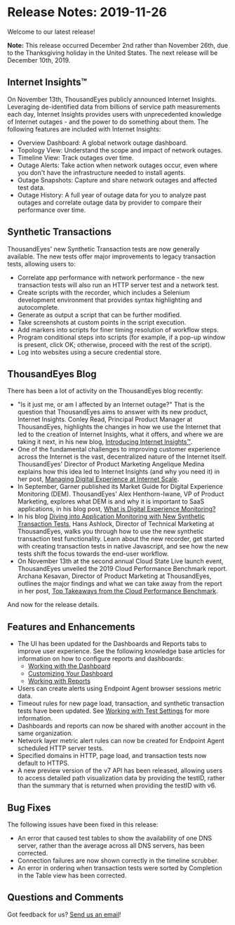 # Release Notes: 2019-11-26

Welcome to our latest release!

**Note:** This release occurred December 2nd rather than November 26th, due to the Thanksgiving holiday in the United States. The next release will be December 10th, 2019.

## Internet Insights™

 On November 13th, ThousandEyes publicly announced Internet Insights. Leveraging de-identified data from billions of service path measurements each day, Internet Insights provides users with unprecedented knowledge of Internet outages - and the power to do something about them. The following features are included with Internet Insights:

* Overview Dashboard: A global network outage dashboard.
* Topology View: Understand the scope and impact of network outages.
* Timeline View: Track outages over time.
* Outage Alerts: Take action when network outages occur, even where you don't have the infrastructure needed to install agents.
* Outage Snapshots: Capture and share network outages and affected test data.
* Outage History: A full year of outage data for you to analyze past outages and correlate outage data by provider to compare their performance over time.

## Synthetic Transactions

 ThousandEyes' new Synthetic Transaction tests are now generally available. The new tests offer major improvements to legacy transaction tests, allowing users to:

* Correlate app performance with network performance - the new transaction tests will also run an HTTP server test and a network test.
* Create scripts with the recorder, which includes a Selenium development environment that provides syntax highlighting and autocomplete.
* Generate as output a script that can be further modified.
* Take screenshots at custom points in the script execution.
* Add markers into scripts for finer timing resolution of workflow steps.
* Program conditional steps into scripts \(for example, if a pop-up window is present, click OK; otherwise, proceed with the rest of the script\).
* Log into websites using a secure credential store.

## ThousandEyes Blog

 There has been a lot of activity on the ThousandEyes blog recently:

* "Is it just me, or am I affected by an Internet outage?" That is the question that ThousandEyes aims to answer with its new product, Internet Insights. Conley Read, Principal Product Manager at ThousandEyes, highlights the changes in how we use the Internet that led to the creation of Internet Insights, what it offers, and where we are taking it next, in his new blog, [Introducing Internet Insights™](https://blog.thousandeyes.com/introducing-internet-insights/).
* One of the fundamental challenges to improving customer experience across the Internet is the vast, decentralized nature of the Internet itself. ThousandEyes' Director of Product Marketing Angelique Medina explains how this idea led to Internet Insights \(and why you need it\) in her post, [Managing Digital Experience at Internet Scale](https://blog.thousandeyes.com/managing-digital-experience-at-internet-scale/).
* In September, Garner published its Market Guide for Digital Experience Monitoring \(DEM\). ThousandEyes' Alex Henthorn-Iwane, VP of Product Marketing, explores what DEM is and why it is important to SaaS applications, in his blog post, [What is Digital Experience Monitoring?](https://blog.thousandeyes.com/what-is-digital-experience-monitoring/)
* In his blog [Diving into Application Monitoring with New Synthetic Transaction Tests](https://blog.thousandeyes.com/application-monitoring-new-synthetic-transaction-tests/), Hans Ashlock, Director of Technical Marketing at ThousandEyes, walks you through how to use the new synthetic transaction test functionality. Learn about the new recorder, get started with creating transaction tests in native Javascript, and see how the new tests shift the focus towards the end-user workflow.
* On November 13th at the second annual Cloud State Live launch event, ThousandEyes unveiled the 2019 Cloud Performance Benchmark report. Archana Kesavan, Director of Product Marketing at ThousandEyes, outlines the major findings and what we can take away from the report in her post, [Top Takeaways from the Cloud Performance Benchmark](https://blog.thousandeyes.com/top-takeaways-cloud-performance-benchmark/).

 And now for the release details.

## Features and Enhancements

* The UI has been updated for the Dashboards and Reports tabs to improve user experience. See the following knowledge base articles for information on how to configure reports and dashboards:
  * [Working with the Dashboard](https://success.thousandeyes.com/PublicArticlePage?articleIdParam=kA0E0000000CmmdKAC_Working-with-the-Dashboard)
  * [Customizing Your Dashboard](https://success.thousandeyes.com/PublicArticlePage?articleIdParam=kA0E0000000CmmcKAC_Customizing-your-Dashboard)
  * [Working with Reports](https://success.thousandeyes.com/PublicArticlePage?articleIdParam=kA0E0000000CmnTKAS_Working-with-Reports)
* Users can create alerts using Endpoint Agent browser sessions metric data.
* Timeout rules for new page load, transaction, and synthetic transaction tests have been updated. See [Working with Test Settings](https://success.thousandeyes.com/PublicArticlePage?articleIdParam=kA0E0000000Cmn7KAC_Working-with-Test-settings#web_test) for more information.
* Dashboards and reports can now be shared with another account in the same organization.
* Network layer metric alert rules can now be created for Endpoint Agent scheduled HTTP server tests.
* Specified domains in HTTP, page load, and transaction tests now default to HTTPS.
* A new preview version of the v7 API has been released, allowing users to access detailed path visualization data by providing the testID, rather than the summary that is returned when providing the testID with v6.

## Bug Fixes

 The following issues have been fixed in this release:

* An error that caused test tables to show the availability of one DNS server, rather than the average across all DNS servers, has been corrected.
* Connection failures are now shown correctly in the timeline scrubber.
* An error in ordering when transaction tests were sorted by Completion in the Table view has been corrected.

## Questions and Comments

Got feedback for us? [Send us an email](mailto:support@thousandeyes.com?subject=2019-12-02+Release+Update)!

